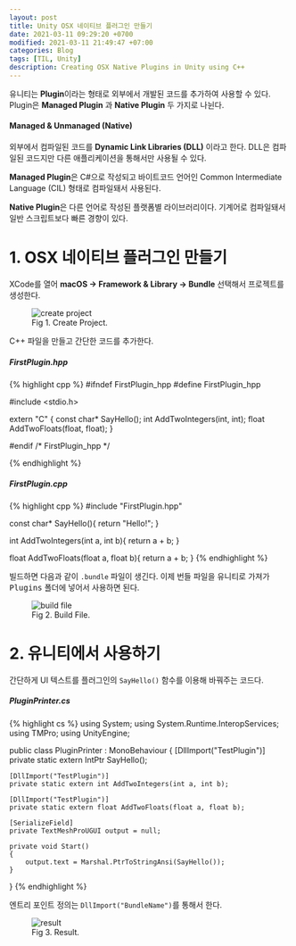 ```yaml
---
layout: post
title: Unity OSX 네이티브 플러그인 만들기
date: 2021-03-11 09:29:20 +0700
modified: 2021-03-11 21:49:47 +07:00
categories: Blog
tags: [TIL, Unity]
description: Creating OSX Native Plugins in Unity using C++
---
```


유니티는 **Plugin**이라는 형태로 외부에서 개발된 코드를 추가하여 사용할 수 있다. Plugin은 **Managed Plugin** 과 **Native Plugin** 두 가지로 나뉜다.

#### Managed & Unmanaged (Native)

외부에서 컴파일된 코드를 **Dynamic Link Libraries (DLL)** 이라고 한다. DLL은 컴파일된 코드지만 다른 애플리케이션을 통해서만 사용될 수 있다.

**Managed Plugin**은 C#으로 작성되고 바이트코드 언어인 Common Intermediate Language (CIL) 형태로 컴파일돼서 사용된다. 

**Native Plugin**은 다른 언어로 작성된 플랫폼별 라이브러리이다. 기계어로 컴파일돼서 일반 스크립트보다 빠른 경향이 있다.

# 1. OSX 네이티브 플러그인 만들기

XCode를 열어 **macOS &#8594; Framework & Library &#8594; Bundle** 선택해서 프로젝트를 생성한다.

<figure>
<img src="/blog-nativePlugins/createProject.png" alt="create project">
<figcaption>Fig 1. Create Project.</figcaption>
</figure>

C++ 파일을 만들고 간단한 코드를 추가한다.

##### FirstPlugin.hpp

{% highlight cpp %}
#ifndef FirstPlugin_hpp
#define FirstPlugin_hpp

#include <stdio.h>

extern "C" {
const char* SayHello();
int AddTwoIntegers(int, int);
float AddTwoFloats(float, float);
}

#endif /* FirstPlugin_hpp */

{% endhighlight %}



##### FirstPlugin.cpp

{% highlight cpp %}
#include "FirstPlugin.hpp"

const char* SayHello(){
    return "Hello!";
}

int AddTwoIntegers(int a, int b){
    return a + b;
}

float AddTwoFloats(float a, float b){
    return a + b;
}
{% endhighlight %}

빌드하면 다음과 같이 `.bundle` 파일이 생긴다. 이제 번들 파일을 유니티로 가져가 <kbd>Plugins</kbd> 폴더에 넣어서 사용하면 된다.

<figure>
<img src="/blog-nativePlugins/build.png" alt="build file">
<figcaption>Fig 2. Build File.</figcaption>
</figure>

# 2. 유니티에서 사용하기

간단하게 UI 텍스트를 플러그인의 `SayHello()` 함수를 이용해 바꿔주는 코드다. 

##### PluginPrinter.cs

{% highlight cs %}
using System;
using System.Runtime.InteropServices;
using TMPro;
using UnityEngine;

public class PluginPrinter : MonoBehaviour
{
    [DllImport("TestPlugin")]
    private static extern IntPtr SayHello();

    [DllImport("TestPlugin")]
    private static extern int AddTwoIntegers(int a, int b);

    [DllImport("TestPlugin")]
    private static extern float AddTwoFloats(float a, float b);

    [SerializeField]
    private TextMeshProUGUI output = null;

    private void Start()
    {
        output.text = Marshal.PtrToStringAnsi(SayHello());
    }
}
{% endhighlight %}

엔트리 포인트 정의는 `DllImport("BundleName")`를 통해서 한다.

<figure>
<img src="/blog-nativePlugins/hello.png" alt="result">
<figcaption>Fig 3. Result.</figcaption>
</figure>